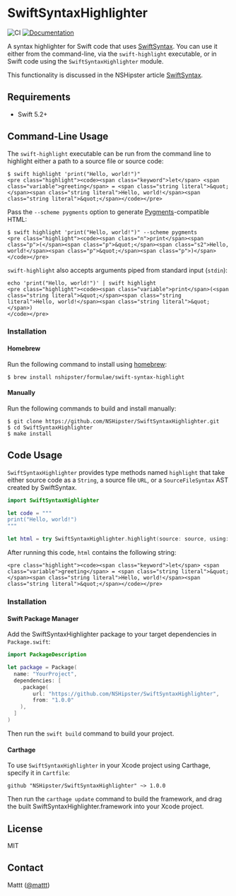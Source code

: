 # SwiftSyntaxHighlighter

![CI][ci badge]
[![Documentation][documentation badge]][documentation]

A syntax highlighter for Swift code that uses
[SwiftSyntax](https://github.com/apple/swift-syntax).
You can use it either from the command-line,
via the `swift-highlight` executable,
or in Swift code using the `SwiftSyntaxHighlighter` module.

This functionality is discussed in the NSHipster article
[SwiftSyntax](https://nshipster.com/swiftsyntax/).

## Requirements

- Swift 5.2+

## Command-Line Usage

The `swift-highlight` executable can be run from the command line
to highlight either a path to a source file or source code:

```terminal
$ swift highlight 'print("Hello, world!")"
<pre class="highlight"><code><span class="keyword">let</span> <span class="variable">greeting</span> = <span class="string literal">&quot;</span><span class="string literal">Hello, world!</span><span class="string literal">&quot;</span></code></pre>
```

Pass the `--scheme pygments` option
to generate [Pygments](http://pygments.org)-compatible HTML:

```terminal
$ swift highlight 'print("Hello, world!")" --scheme pygments
<pre class="highlight"><code><span class="n">print</span><span class="p">(</span><span class="p">&quot;</span><span class="s2">Hello, world!</span><span class="p">&quot;</span><span class="p">)</span></code></pre>
```

`swift-highlight` also accepts arguments piped from standard input (`stdin`):

```terminal
echo 'print("Hello, world!")' | swift highlight
<pre class="highlight"><code><span class="variable">print</span>(<span class="string literal">&quot;</span><span class="string literal">Hello, world!</span><span class="string literal">&quot;</span>)
</code></pre>
```

### Installation

#### Homebrew

Run the following command to install using [homebrew](https://brew.sh/):

```terminal
$ brew install nshipster/formulae/swift-syntax-highlight
```

#### Manually

Run the following commands to build and install manually:

```terminal
$ git clone https://github.com/NSHipster/SwiftSyntaxHighlighter.git
$ cd SwiftSyntaxHighlighter
$ make install
```

## Code Usage

`SwiftSyntaxHighlighter` provides type methods named `highlight`
that take either
source code as a `String`,
a source file `URL`, 
or a `SourceFileSyntax` AST created by SwiftSyntax.

```swift
import SwiftSyntaxHighlighter

let code = """
print("Hello, world!")
"""

let html = try SwiftSyntaxHighlighter.highlight(source: source, using: Xcode.self)
```

After running this code, 
`html` contains the following string:

```
<pre class="highlight"><code><span class="keyword">let</span> <span class="variable">greeting</span> = <span class="string literal">&quot;</span><span class="string literal">Hello, world!</span><span class="string literal">&quot;</span></code></pre>
```

### Installation

#### Swift Package Manager

Add the SwiftSyntaxHighlighter package to your target dependencies in `Package.swift`:

```swift
import PackageDescription

let package = Package(
  name: "YourProject",
  dependencies: [
    .package(
        url: "https://github.com/NSHipster/SwiftSyntaxHighlighter",
        from: "1.0.0"
    ),
  ]
)
```

Then run the `swift build` command to build your project.

#### Carthage

To use `SwiftSyntaxHighlighter` in your Xcode project using Carthage,
specify it in `Cartfile`:

```
github "NSHipster/SwiftSyntaxHighlighter" ~> 1.0.0
```

Then run the `carthage update` command to build the framework,
and drag the built SwiftSyntaxHighlighter.framework into your Xcode project.

## License

MIT

## Contact

Mattt ([@mattt](https://twitter.com/mattt))

[ci badge]: https://github.com/NSHipster/SwiftSyntaxHighlighter/workflows/CI/badge.svg
[documentation badge]: https://github.com/NSHipster/SwiftSyntaxHighlighter/workflows/Documentation/badge.svg
[documentation]: https://github.com/NSHipster/SwiftSyntaxHighlighter/wiki
